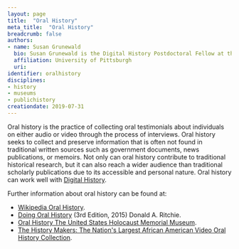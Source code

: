```yaml
---
layout: page
title:  "Oral History"
meta_title:  "Oral History"
breadcrumb: false
authors: 
- name: Susan Grunewald
  bio: Susan Grunewald is the Digital History Postdoctoral Fellow at the University of Pittsburgh’s World History Center. She received her PhD from Carnegie Mellon University, where she was a two-time A.W. Mellon Fellow in Digital Humanities. Her research focuses on Soviet history, particularly German prisoners of war in the USSR during and after the Second World War.
  affiliation: University of Pittsburgh
  uri:
identifier: oralhistory
disciplines: 
- history
- museums
- publichistory
creationdate: 2019-07-31
---
```

Oral history is the practice of collecting oral testimonials about individuals on either audio or video through the process of interviews. Oral history seeks to collect and preserve information that is often not found in traditional written sources such as government documents, news publications, or memoirs. Not only can oral history contribute to traditional historical research, but it can also reach a wider audience than traditional scholarly publications due to its accessible and personal nature. Oral history can work well with [Digital History](#topic_digitalhistory).

Further information about oral history can be found at:
-  [Wikipedia Oral History](https://en.wikipedia.org/wiki/Oral_history).
-  [Doing Oral History](https://books.google.co.kr/books?id=tutjBAAAQBAJ&pg=PA9&lpg=PA9&dq=layperson+oral+history&source=bl&ots=Ku5WhEz8Cu&sig=wcnfu2KV6rX1_qeNq2e91-7fGLE&hl=en&sa=X&ved=0ahUKEwjskKS55q7XAhWEkpQKHdJ_B3gQ6AEIJDAA#v=onepage&q=layperson%20oral%20history&f=false) (3rd Edition, 2015) Donald A. Ritchie.
-  [Oral History The United States Holocaust Memorial Museum](https://www.ushmm.org/collections/the-museums-collections/about/oral-history). 
-  [The History Makers: The Nation's Largest African American Video Oral History Collection](https://www.thehistorymakers.org/).

